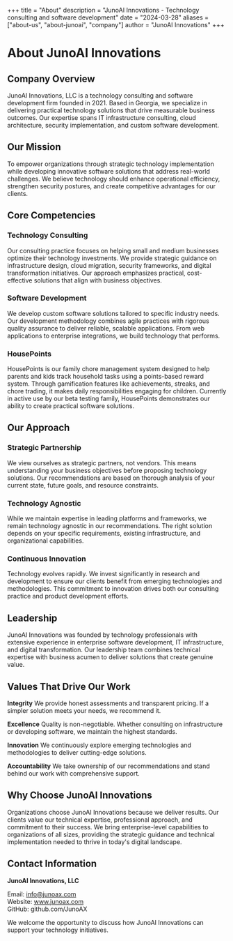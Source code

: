 +++
title = "About"
description = "JunoAI Innovations - Technology consulting and software development"
date = "2024-03-28"
aliases = ["about-us", "about-junoai", "company"]
author = "JunoAI Innovations"
+++

# About JunoAI Innovations

## Company Overview

JunoAI Innovations, LLC is a technology consulting and software development firm founded in 2021. Based in Georgia, we specialize in delivering practical technology solutions that drive measurable business outcomes. Our expertise spans IT infrastructure consulting, cloud architecture, security implementation, and custom software development.

## Our Mission

To empower organizations through strategic technology implementation while developing innovative software solutions that address real-world challenges. We believe technology should enhance operational efficiency, strengthen security postures, and create competitive advantages for our clients.

## Core Competencies

### Technology Consulting
Our consulting practice focuses on helping small and medium businesses optimize their technology investments. We provide strategic guidance on infrastructure design, cloud migration, security frameworks, and digital transformation initiatives. Our approach emphasizes practical, cost-effective solutions that align with business objectives.

### Software Development
We develop custom software solutions tailored to specific industry needs. Our development methodology combines agile practices with rigorous quality assurance to deliver reliable, scalable applications. From web applications to enterprise integrations, we build technology that performs.

### HousePoints
HousePoints is our family chore management system designed to help parents and kids track household tasks using a points-based reward system. Through gamification features like achievements, streaks, and chore trading, it makes daily responsibilities engaging for children. Currently in active use by our beta testing family, HousePoints demonstrates our ability to create practical software solutions.

## Our Approach

### Strategic Partnership
We view ourselves as strategic partners, not vendors. This means understanding your business objectives before proposing technology solutions. Our recommendations are based on thorough analysis of your current state, future goals, and resource constraints.

### Technology Agnostic
While we maintain expertise in leading platforms and frameworks, we remain technology agnostic in our recommendations. The right solution depends on your specific requirements, existing infrastructure, and organizational capabilities.

### Continuous Innovation
Technology evolves rapidly. We invest significantly in research and development to ensure our clients benefit from emerging technologies and methodologies. This commitment to innovation drives both our consulting practice and product development efforts.

## Leadership

JunoAI Innovations was founded by technology professionals with extensive experience in enterprise software development, IT infrastructure, and digital transformation. Our leadership team combines technical expertise with business acumen to deliver solutions that create genuine value.

## Values That Drive Our Work

**Integrity**
We provide honest assessments and transparent pricing. If a simpler solution meets your needs, we recommend it.

**Excellence**
Quality is non-negotiable. Whether consulting on infrastructure or developing software, we maintain the highest standards.

**Innovation**
We continuously explore emerging technologies and methodologies to deliver cutting-edge solutions.

**Accountability**
We take ownership of our recommendations and stand behind our work with comprehensive support.

## Why Choose JunoAI Innovations

Organizations choose JunoAI Innovations because we deliver results. Our clients value our technical expertise, professional approach, and commitment to their success. We bring enterprise-level capabilities to organizations of all sizes, providing the strategic guidance and technical implementation needed to thrive in today's digital landscape.

## Contact Information

**JunoAI Innovations, LLC**

Email: info@junoax.com  
Website: www.junoax.com  
GitHub: github.com/JunoAX  

We welcome the opportunity to discuss how JunoAI Innovations can support your technology initiatives.